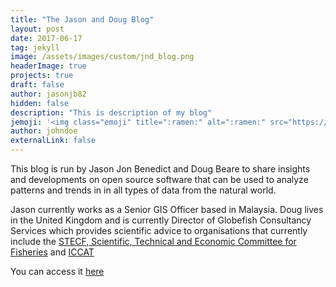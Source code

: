```yaml
---
title: "The Jason and Doug Blog"
layout: post
date: 2017-06-17
tag: jekyll
image: /assets/images/custom/jnd_blog.png
headerImage: true
projects: true
draft: false
author: jasonjb82
hidden: false
description: "This is description of my blog"
jemoji: '<img class="emoji" title=":ramen:" alt=":ramen:" src="https://assets.github.com/images/icons/emoji/unicode/1f35c.png" height="20" width="20" align="absmiddle">'
author: johndoe
externalLink: false
---
```



This blog is run by Jason Jon Benedict and Doug Beare to share insights and developments on open source software that can be used to analyze patterns and trends in in all types of data from the natural world.

Jason currently works as a Senior GIS Officer based in Malaysia. Doug lives in the United Kingdom and is currently Director of Globefish Consultancy Services which provides scientific advice to organisations that currently include the [STECF, Scientific, Technical and Economic Committee for Fisheries](https://stecf.jrc.europe.eu/) and [ICCAT](https://www.iccat.int/en/)

You can access it [here](http://jason-doug-climate.blogspot.com)
